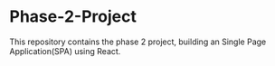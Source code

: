 # Phase-2-Project
This repository contains the phase 2 project, building an Single Page Application(SPA) using React.
